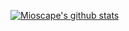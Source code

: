 [![Mioscape's github stats](https://github-readme-stats.vercel.app/api?username=mioscape)](https://github.com/anuraghazra/github-readme-stats)
